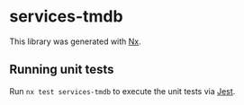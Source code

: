# services-tmdb

This library was generated with [Nx](https://nx.dev).

## Running unit tests

Run `nx test services-tmdb` to execute the unit tests via [Jest](https://jestjs.io).
